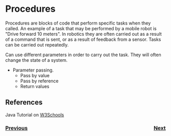 # Procedures

Procedures are blocks of code that perform specific tasks when they called.  An example of a task that may be performed by a mobile robot is "Drive forward 10 meters". In robotics they are often carried out as a result of a command that is sent, or as a result of feedback from a sensor.  Tasks can be carried out repeatedly.

Can use different parameters in order to carry out the task.
They will often change the state of a system.


- Parameter passing.
  - Pass by value
  - Pass by reference
  - Return values

## References

Java Tutorial on [W3Schools](https://www.w3schools.com/java/default.asp)

<h3><span style="float:left">
<a href="dataStructures">Previous</a></span>
<span style="float:right">
<a href="objects">Next</a></span></h3>
